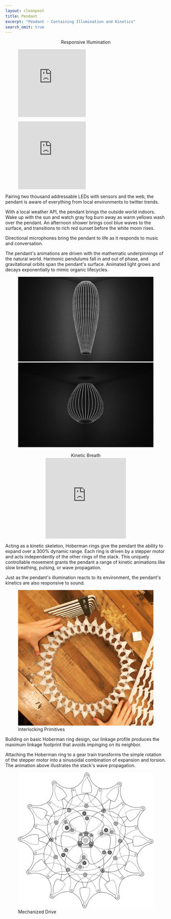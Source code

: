 ```yaml
---
layout: cleanpost
title: Pendant
excerpt: "Pendant - Containing Illumination and Kinetics"
search_omit: true
---
```


<center>Responsive Illumination</center>
<!-- <figure>
  <img src="/images/PendulumWave.gif" alt="image">
</figure> -->

<figure class="half">
<div style="width:50%;padding-bottom:50%;position:relative">
	<iframe src="https://giphy.com/embed/l4FGuasaZNDfUZ9N6" width="100%" height="100%" style="position:absolute" frameBorder="0" class="giphy-embed" allowFullScreen>
	</iframe>
</div>
</figure>

<figure class="half">
<div style="width:50%;height:0;padding-bottom:50%;position:relative;">
	<iframe src="https://giphy.com/embed/l1J3Fx16UpGKAqTqE" width="100%" height="100%" style="position:absolute" frameBorder="0" class="giphy-embed" allowFullScreen>
	</iframe>
</div>
</figure>

Pairing two thousand addressable LEDs with sensors and the web, the pendant is aware of everything from local environments to twitter trends.

With a local weather API, the pendant brings the outside world indoors. Wake up with the sun and watch gray fog burn away as warm yellows wash over the pendant. An afternoon shower brings cool blue waves to the surface, and transitions to rich red sunset before the white moon rises. 

Directional microphones bring the pendant to life as it responds to music and conversation. 

The pendant's animations are driven with the mathematic underpinnings of the natural world. Harmonic pendulums fall in and out of phase, and gravitational orbits span the pendant's surface. Animated light grows and decays exponentially to mimic organic lifecycles.

<figure class="half">
  <img src="/images/IlluminationRenderNarrow_1000px.png" alt="image">
  <img src="/images/IlluminationRenderWide_1000px.png" alt="image">
</figure>

<!-- <center> Kinetic Breath</center>
<figure>
  <img src="/images/LinkageWavePropagation.gif" alt="image">
</figure> -->

<center> Kinetic Breath</center>
<div style="width:50%;height:0;padding-bottom:50%;position:relative;">
<center>
	<iframe src="https://giphy.com/embed/xUA7b7QXbqmu6YEme4" width="100%" height="100%" style="position:absolute" frameBorder="0" class="giphy-embed" allowFullScreen>	
	</iframe>
</center>
</div>

Acting as a kinetic skeleton, Hoberman rings give the pendant the ability to expand over a 300% dynamic range. Each ring is driven by a stepper motor and acts independently of the other rings of the stack. This uniquely controllable movement grants the pendant a range of kinetic animations like slow breathing, pulsing, or wave propagation. 

Just as the pendant's illumination reacts to its environment, the pendant's kinetics are also responsive to sound. 

<figure class ="half">
	<img src="/images/32ManualCollapse_singleFrame_1000px.png" alt="image">
	<figcaption>Interlocking Primitives</figcaption>
</figure>

Building on basic Hoberman ring design, our linkage profile produces the maximum linkage footprint that avoids impinging on its neighbor.  

Attaching the Hoberman ring to a gear train transforms the simple rotation of the stepper motor into a sinusoidal combination of expansion and torsion.  The animation above illustrates the stack's wave propagation. 

<figure class="half">
  <img src="/images/LinkageDriveAssemblyDrawing_1000px.png" alt="image">
  <figcaption>Mechanized Drive</figcaption>
</figure>


